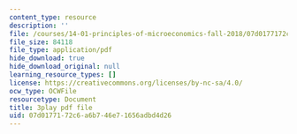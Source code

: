 ```yaml
---
content_type: resource
description: ''
file: /courses/14-01-principles-of-microeconomics-fall-2018/07d0177172c6a6b746e71656adbd4d26_BNy84DCRxzo.pdf
file_size: 84118
file_type: application/pdf
hide_download: true
hide_download_original: null
learning_resource_types: []
license: https://creativecommons.org/licenses/by-nc-sa/4.0/
ocw_type: OCWFile
resourcetype: Document
title: 3play pdf file
uid: 07d01771-72c6-a6b7-46e7-1656adbd4d26
---
```

